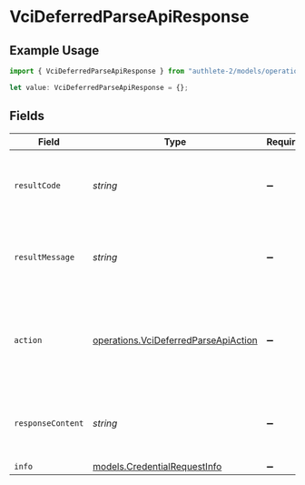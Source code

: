# VciDeferredParseApiResponse

## Example Usage

```typescript
import { VciDeferredParseApiResponse } from "authlete-2/models/operations";

let value: VciDeferredParseApiResponse = {};
```

## Fields

| Field                                                                                        | Type                                                                                         | Required                                                                                     | Description                                                                                  |
| -------------------------------------------------------------------------------------------- | -------------------------------------------------------------------------------------------- | -------------------------------------------------------------------------------------------- | -------------------------------------------------------------------------------------------- |
| `resultCode`                                                                                 | *string*                                                                                     | :heavy_minus_sign:                                                                           | The code which represents the result of the API call.                                        |
| `resultMessage`                                                                              | *string*                                                                                     | :heavy_minus_sign:                                                                           | A short message which explains the result of the API call.                                   |
| `action`                                                                                     | [operations.VciDeferredParseApiAction](../../models/operations/vcideferredparseapiaction.md) | :heavy_minus_sign:                                                                           | The next action that the deferred credential endpoint should take.                           |
| `responseContent`                                                                            | *string*                                                                                     | :heavy_minus_sign:                                                                           | The content of the response to the request sender.                                           |
| `info`                                                                                       | [models.CredentialRequestInfo](../../models/credentialrequestinfo.md)                        | :heavy_minus_sign:                                                                           | N/A                                                                                          |